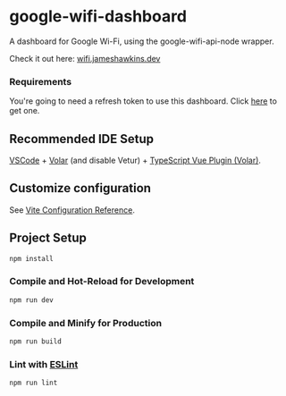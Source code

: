 # google-wifi-dashboard

A dashboard for Google Wi-Fi, using the google-wifi-api-node wrapper.

Check it out here: [wifi.jameshawkins.dev](https://wifi.jameshawkins.dev)

### Requirements

You're going to need a refresh token to use this dashboard. Click [here](https://www.angelod.com/onhubauthtool/) to get one.

## Recommended IDE Setup

[VSCode](https://code.visualstudio.com/) + [Volar](https://marketplace.visualstudio.com/items?itemName=Vue.volar) (and disable Vetur) + [TypeScript Vue Plugin (Volar)](https://marketplace.visualstudio.com/items?itemName=Vue.vscode-typescript-vue-plugin).

## Customize configuration

See [Vite Configuration Reference](https://vitejs.dev/config/).

## Project Setup

```sh
npm install
```

### Compile and Hot-Reload for Development

```sh
npm run dev
```

### Compile and Minify for Production

```sh
npm run build
```

### Lint with [ESLint](https://eslint.org/)

```sh
npm run lint
```
